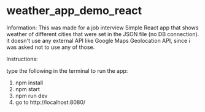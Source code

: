 # weather_app_demo_react

Information: 
  This was made for a job interview
  Simple React app that shows weather of different cities that were set in the JSON file (no DB connection).
  it doesn't use any external API like Google Maps Geolocation API, since i was asked not to use any of those.

Instructions:

  type the following in the terminal to run the app:
  1. npm install
  2. npm start
  3. npm run dev
  4. go to http://localhost:8080/

